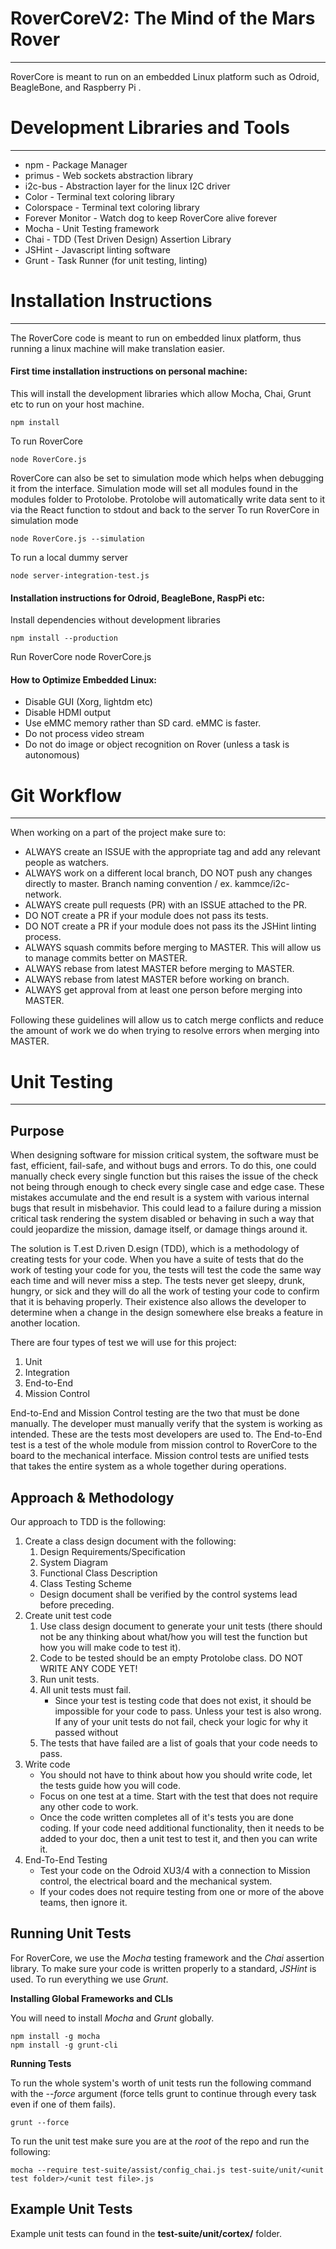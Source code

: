 # **RoverCoreV2: The Mind of the Mars Rover**
-----
RoverCore is meant to run on an embedded Linux platform such as Odroid, BeagleBone, and Raspberry Pi . 

# **Development Libraries and Tools**
-----
* npm				- Package Manager
* primus			- Web sockets abstraction library 
* i2c-bus       	- Abstraction layer for the linux I2C driver
* Color 			- Terminal text coloring library
* Colorspace 		- Terminal text coloring library
* Forever Monitor	- Watch dog to keep RoverCore alive forever
* Mocha				- Unit Testing framework
* Chai				- TDD (Test Driven Design) Assertion Library
* JSHint			- Javascript linting software
* Grunt				- Task Runner (for unit testing, linting)

# **Installation Instructions**
-----
The RoverCore code is meant to run on embedded linux platform, thus running a linux machine will make translation easier.
#### First time installation instructions on personal machine:
This will install the development libraries which allow Mocha, Chai, Grunt etc to run on your host machine.

	npm install

To run RoverCore

    node RoverCore.js 

RoverCore can also be set to simulation mode which helps when debugging it from the interface. Simulation mode will set all modules found in the modules folder to Protolobe. Protolobe will automatically write data sent to it via the React function to stdout and back to the server
To run RoverCore in simulation mode

    node RoverCore.js --simulation

To run a local dummy server

	node server-integration-test.js


#### Installation instructions for Odroid, BeagleBone, RaspPi etc:
Install dependencies without development libraries

	npm install --production

Run RoverCore
	node RoverCore.js

#### How to Optimize Embedded Linux:
* Disable GUI (Xorg, lightdm etc)
* Disable HDMI output 
* Use eMMC memory rather than SD card. eMMC is faster.
* Do not process video stream
* Do not do image or object recognition on Rover (unless a task is autonomous) 

# **Git Workflow**
-----
When working on a part of the project make sure to:

- ALWAYS create an ISSUE with the appropriate tag and add any relevant people as watchers. 
- ALWAYS work on a different local branch, DO NOT push any changes directly to master. Branch naming convention <handle>/<objective> ex. kammce/i2c-network.
- ALWAYS create pull requests (PR) with an ISSUE attached to the PR.
- DO NOT create a PR if your module does not pass its tests.
- DO NOT create a PR if your module does not pass its the JSHint linting process. 
- ALWAYS squash commits before merging to MASTER. This will allow us to manage commits better on MASTER.
- ALWAYS rebase from latest MASTER before merging to MASTER.
- ALWAYS rebase from latest MASTER before working on branch.
- ALWAYS get approval from at least one person before merging into MASTER.

Following these guidelines will allow us to catch merge conflicts and reduce the amount of work we do when trying to resolve errors when merging into MASTER.

# **Unit Testing**
-----
## Purpose
When designing software for mission critical system, the software must be fast, efficient, fail-safe, and without bugs and errors. To do this, one could manually check every single function but this raises the issue of the check not being through enough to check every single case and edge case. These mistakes accumulate and the end result is a system with various internal bugs that result in misbehavior. This could lead to a failure during a mission critical task rendering the system disabled or behaving in such a way that could jeopardize the mission, damage itself, or damage things around it.

The solution is T.est D.riven D.esign (TDD), which is a methodology of creating tests for your code. When you have a suite of tests that do the work of testing your code for you, the tests will test the code the same way each time and will never miss a step. The tests never get sleepy, drunk, hungry, or sick and they will do all the work of testing your code to confirm that it is behaving properly. Their existence also allows the developer to determine when a change in the design somewhere else breaks a feature in another location.

There are four types of test we will use for this project:

1. Unit
2. Integration
3. End-to-End
4. Mission Control

End-to-End and Mission Control testing are the two that must be done manually. The developer must manually verify that the system is working as intended. These are the tests most developers are used to. The End-to-End test is a test of the whole module from mission control to RoverCore to the board to the mechanical interface. Mission control tests are unified tests that takes the entire system as a whole together during operations.

## Approach & Methodology
Our approach to TDD is the following:

1. Create a class design document with the following:
    1. Design Requirements/Specification
    2. System Diagram
    3. Functional Class Description
    4. Class Testing Scheme
    * Design document shall be verified by the control systems lead before preceding.
2. Create unit test code
    1. Use class design document to generate your unit tests (there should not be any thinking about what/how you will test the function but how you will make code to test it).
    2. Code to be tested should be an empty Protolobe class. DO NOT WRITE ANY CODE YET!
    2. Run unit tests.
    3. All unit tests must fail. 
        * Since your test is testing code that does not exist, it should be impossible for your code to pass. Unless your test is also wrong. If any of your unit tests do not fail, check your logic for why it passed without 
    4. The tests that have failed are a list of goals that your code needs to pass. 
3. Write code
    * You should not have to think about how you should write code, let the tests guide how you will code.
    * Focus on one test at a time. Start with the test that does not require any other code to work.
    * Once the code written completes all of it's tests you are done coding. If your code need additional functionality, then it needs to be added to your doc, then a unit test to test it, and then you can write it.
4. End-To-End Testing
    * Test your code on the Odroid XU3/4 with a connection to Mission control, the electrical board and the mechanical system.
    * If your codes does not require testing from one or more of the above teams, then ignore it.

## Running Unit Tests
For RoverCore, we use the *Mocha* testing framework and the *Chai* assertion library. To make sure your code is written properly to a standard, *JSHint* is used. To run everything we use *Grunt*.

**Installing Global Frameworks and CLIs**

You will need to install _Mocha_ and _Grunt_ globally.

    npm install -g mocha
    npm install -g grunt-cli

**Running Tests**

To run the whole system's worth of unit tests run the following command with the *--force* argument (force tells grunt to continue through every task even if one of them fails).

    grunt --force

To run the unit test make sure you are at the *root* of the repo and run the following:
    
    mocha --require test-suite/assist/config_chai.js test-suite/unit/<unit test folder>/<unit test file>.js 

## Example Unit Tests
Example unit tests can found in the **test-suite/unit/cortex/** folder.